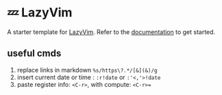 # 💤 LazyVim

A starter template for [LazyVim](https://github.com/LazyVim/LazyVim).
Refer to the [documentation](https://lazyvim.github.io/installation) to get started.

## useful cmds

1. replace links in markdown `%s/https\?.*/[&](&)/g`
2. insert current date or time : `:r!date` or `:'<,'>!date`
3. paste register info: `<C-r>`, with compute: `<C-r>=`
